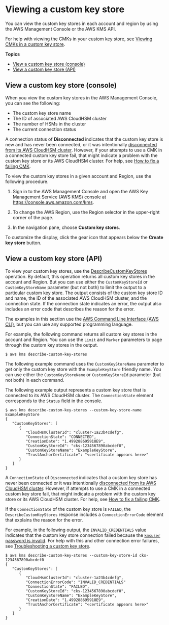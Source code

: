 # Viewing a custom key store<a name="view-keystore"></a>

You can view the custom key stores in each account and region by using the AWS Management Console or the AWS KMS API\. 

For help with viewing the CMKs in your custom key store, see [Viewing CMKs in a custom key store](view-cmk-keystore.md)\.

**Topics**
+ [View a custom key store \(console\)](#view-keystore-console)
+ [View a custom key store \(API\)](#view-keystore-api)

## View a custom key store \(console\)<a name="view-keystore-console"></a>

When you view the custom key stores in the AWS Management Console, you can see the following:
+ The custom key store name
+ The ID of associated AWS CloudHSM cluster
+ The number of HSMs in the cluster
+ The current connection status

A connection status of **Disconnected** indicates that the custom key store is new and has never been connected, or it was intentionally [disconnected from its AWS CloudHSM cluster](disconnect-keystore.md)\. However, if your attempts to use a CMK in a connected custom key store fail, that might indicate a problem with the custom key store or its AWS CloudHSM cluster\. For help, see [How to fix a failing CMK](fix-keystore.md#fix-cmk-failed)\.

To view the custom key stores in a given account and Region, use the following procedure\.

1. Sign in to the AWS Management Console and open the AWS Key Management Service \(AWS KMS\) console at [https://console\.aws\.amazon\.com/kms](https://console.aws.amazon.com/kms)\.

1. To change the AWS Region, use the Region selector in the upper\-right corner of the page\.

1. In the navigation pane, choose **Custom key stores**\.

To customize the display, click the gear icon that appears below the **Create key store** button\.

## View a custom key store \(API\)<a name="view-keystore-api"></a>

To view your custom key stores, use the [DescribeCustomKeyStores](https://docs.aws.amazon.com/kms/latest/APIReference/API_DescribeCustomKeyStores.html) operation\. By default, this operation returns all custom key stores in the account and Region\. But you can use either the `CustomKeyStoreId` or `CustomKeyStoreName` parameter \(but not both\) to limit the output to a particular custom key store\. The output consists of the custom key store ID and name, the ID of the associated AWS CloudHSM cluster, and the connection state\. If the connection state indicates an error, the output also includes an error code that describes the reason for the error\.

The examples in this section use the [AWS Command Line Interface \(AWS CLI\)](https://aws.amazon.com/cli/), but you can use any supported programming language\. 

For example, the following command returns all custom key stores in the account and Region\. You can use the `Limit` and `Marker` parameters to page through the custom key stores in the output\.

```
$ aws kms describe-custom-key-stores
```

The following example command uses the `CustomKeyStoreName` parameter to get only the custom key store with the `ExampleKeyStore` friendly name\. You can use either the `CustomKeyStoreName` or `CustomKeyStoreId` parameter \(but not both\) in each command\.

The following example output represents a custom key store that is connected to its AWS CloudHSM cluster\. The `ConnectionState` element corresponds to the `Status` field in the console\.

```
$ aws kms describe-custom-key-stores --custom-key-store-name ExampleKeyStore
{
   "CustomKeyStores": [ 
      { 
         "CloudHsmClusterId": "cluster-1a23b4cdefg",
         "ConnectionState": "CONNECTED",
         "CreationDate": "1.499288695918E9",
         "CustomKeyStoreId": "cks-1234567890abcdef0",
         "CustomKeyStoreName": "ExampleKeyStore",
         "TrustAnchorCertificate": "<certificate appears here>"
      }
   ]
}
```

A `ConnectionState` of `Disconnected` indicates that a custom key store has never been connected or it was intentionally [disconnected from its AWS CloudHSM cluster](disconnect-keystore.md)\. However, if attempts to use a CMK in a connected custom key store fail, that might indicate a problem with the custom key store or its AWS CloudHSM cluster\. For help, see [How to fix a failing CMK](fix-keystore.md#fix-cmk-failed)\. 

If the `ConnectionState` of the custom key store is `FAILED`, the `DescribeCustomKeyStores` response includes a `ConnectionErrorCode` element that explains the reason for the error\.

For example, in the following output, the `INVALID_CREDENTIALS` value indicates that the custom key store connection failed because the [`kmsuser` password is invalid](fix-keystore.md#fix-keystore-password)\. For help with this and other connection error failures, see [Troubleshooting a custom key store](fix-keystore.md)\.

```
$ aws kms describe-custom-key-stores --custom-key-store-id cks-1234567890abcdef0
{
   "CustomKeyStores": [ 
      { 
         "CloudHsmClusterId": "cluster-1a23b4cdefg",
         "ConnectionErrorCode": "INVALID_CREDENTIALS"
         "ConnectionState": "FAILED",
         "CustomKeyStoreId": "cks-1234567890abcdef0",
         "CustomKeyStoreName": "ExampleKeyStore",
         "CreationDate": "1.499288695918E9",
         "TrustAnchorCertificate": "<certificate appears here>"
      }
   ]
}
```